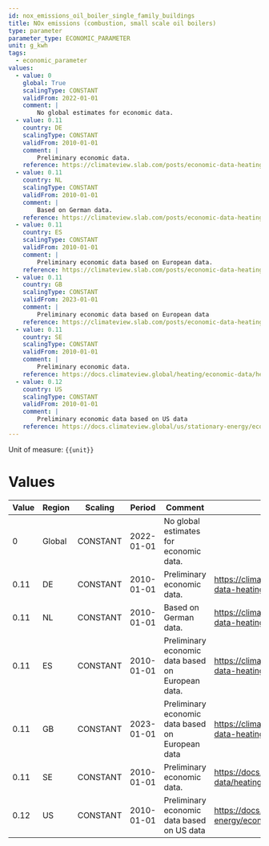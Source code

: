 ```yaml
---
id: nox_emissions_oil_boiler_single_family_buildings
title: NOx emissions (combustion, small scale oil boilers)
type: parameter
parameter_type: ECONOMIC_PARAMETER
unit: g_kwh
tags:
  - economic_parameter
values:
  - value: 0
    global: True
    scalingType: CONSTANT
    validFrom: 2022-01-01
    comment: |
        No global estimates for economic data.
  - value: 0.11
    country: DE
    scalingType: CONSTANT
    validFrom: 2010-01-01
    comment: |
        Preliminary economic data.
    reference: https://climateview.slab.com/posts/economic-data-heating-beta-h37ihmvs
  - value: 0.11
    country: NL
    scalingType: CONSTANT
    validFrom: 2010-01-01
    comment: |
        Based on German data.
    reference: https://climateview.slab.com/posts/economic-data-heating-beta-h37ihmvs
  - value: 0.11
    country: ES
    scalingType: CONSTANT
    validFrom: 2010-01-01
    comment: |
        Preliminary economic data based on European data.
    reference: https://climateview.slab.com/posts/economic-data-heating-beta-h37ihmvs
  - value: 0.11
    country: GB
    scalingType: CONSTANT
    validFrom: 2023-01-01
    comment: |
        Preliminary economic data based on European data
    reference: https://climateview.slab.com/posts/economic-data-heating-beta-h37ihmvs
  - value: 0.11
    country: SE
    scalingType: CONSTANT
    validFrom: 2010-01-01
    comment: |
        Preliminary economic data.
    reference: https://docs.climateview.global/heating/economic-data/heating-economic-case/
  - value: 0.12
    country: US
    scalingType: CONSTANT
    validFrom: 2010-01-01
    comment: |
        Preliminary economic data based on US data
    reference: https://docs.climateview.global/us/stationary-energy/economic-data/heating/
---
```



Unit of measure: `{{unit}}`


# Values


| Value | Region | Scaling | Period | Comment | Reference |
|-------|--------|---------|--------|---------|-----------|
| 0 | Global | CONSTANT | 2022-01-01 | No global estimates for economic data. |  |
| 0.11 | DE | CONSTANT | 2010-01-01 | Preliminary economic data. | https://climateview.slab.com/posts/economic-data-heating-beta-h37ihmvs |
| 0.11 | NL | CONSTANT | 2010-01-01 | Based on German data. | https://climateview.slab.com/posts/economic-data-heating-beta-h37ihmvs |
| 0.11 | ES | CONSTANT | 2010-01-01 | Preliminary economic data based on European data. | https://climateview.slab.com/posts/economic-data-heating-beta-h37ihmvs |
| 0.11 | GB | CONSTANT | 2023-01-01 | Preliminary economic data based on European data | https://climateview.slab.com/posts/economic-data-heating-beta-h37ihmvs |
| 0.11 | SE | CONSTANT | 2010-01-01 | Preliminary economic data. | https://docs.climateview.global/heating/economic-data/heating-economic-case/ |
| 0.12 | US | CONSTANT | 2010-01-01 | Preliminary economic data based on US data | https://docs.climateview.global/us/stationary-energy/economic-data/heating/ |


